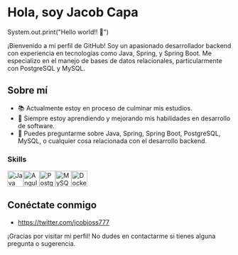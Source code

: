 # Hola, soy Jacob Capa
System.out.print("Hello world!! 🫡")

¡Bienvenido a mi perfil de GitHub! Soy un apasionado desarrollador backend con experiencia en tecnologías como Java, Spring, y Spring Boot. Me especializo en el manejo de bases de datos relacionales, particularmente con PostgreSQL y MySQL.

## Sobre mí
- 📚 Actualmente estoy en proceso de culminar mis estudios.
- 🧠 Siempre estoy aprendiendo y mejorando mis habilidades en desarrollo de software.
- 🥷 Puedes preguntarme sobre Java, Spring, Spring Boot, PostgreSQL, MySQL, o cualquier cosa relacionada con el desarrollo backend.

### Skills 
<p align="left">
<a href="https://www.oracle.com/java/" target="_blank" rel="noreferrer"><img src="https://raw.githubusercontent.com/danielcranney/readme-generator/main/public/icons/skills/java-colored.svg" width="36" height="36" alt="Java" /></a><a href="https://angular.io/" target="_blank" rel="noreferrer"><img src="https://raw.githubusercontent.com/danielcranney/readme-generator/main/public/icons/skills/angularjs-colored.svg" width="36" height="36" alt="Angular" /></a><a href="https://www.postgresql.org/" target="_blank" rel="noreferrer"><img src="https://raw.githubusercontent.com/danielcranney/readme-generator/main/public/icons/skills/postgresql-colored.svg" width="36" height="36" alt="PostgreSQL" /></a><a href="https://www.mysql.com/" target="_blank" rel="noreferrer"><img src="https://raw.githubusercontent.com/danielcranney/readme-generator/main/public/icons/skills/mysql-colored.svg" width="36" height="36" alt="MySQL" /></a><a href="https://www.docker.com/" target="_blank" rel="noreferrer"><img src="https://raw.githubusercontent.com/danielcranney/readme-generator/main/public/icons/skills/docker-colored.svg" width="36" height="36" alt="Docker" /></a>
 </p>
                

## Conéctate conmigo
- https://twitter.com/jcobjoss777

¡Gracias por visitar mi perfil! No dudes en contactarme si tienes alguna pregunta o sugerencia.

